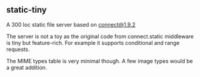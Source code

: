 static-tiny
-----------

A 300 loc static file server based on connect@1.9.2

The server is not a toy as the original code from
connect.static middleware is tiny but feature-rich.
For example it supports conditional and range requests.

The MIME types table is very minimal though. A few image types would
be a great addition.

